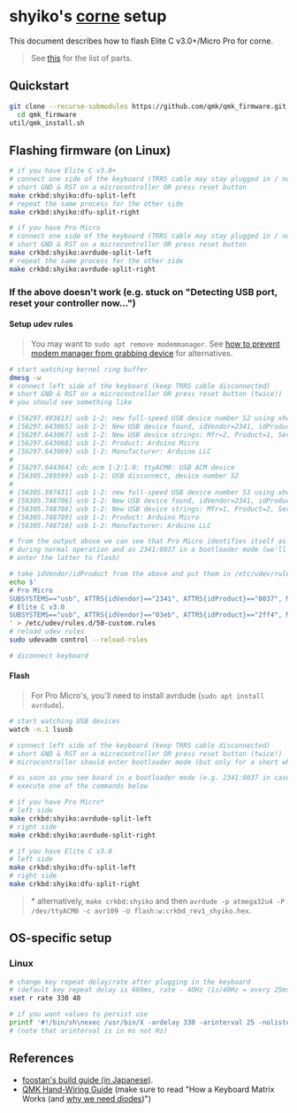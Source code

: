 
# shyiko's [corne](https://github.com/foostan/crkbd) setup

This document describes how to flash Elite C v3.0+/Micro Pro for corne.  

> See [this](https://github.com/shyiko/dotfiles/blob/master/CORNE.md) for the list of parts.

## Quickstart

```bash
git clone --recurse-submodules https://github.com/qmk/qmk_firmware.git &&
  cd qmk_firmware
util/qmk_install.sh
```

## Flashing firmware (on Linux)

```bash
# if you have Elite C v3.0+
# connect one side of the keyboard (TRRS cable may stay plugged in / no need to disconnect the other side)
# short GND & RST on a microcontroller OR press reset button
make crkbd:shyiko:dfu-split-left
# repeat the same process for the other side
make crkbd:shyiko:dfu-split-right

# if you have Pro Micro
# connect one side of the keyboard (TRRS cable may stay plugged in / no need to disconnect the other side)
# short GND & RST on a microcontroller OR press reset button
make crkbd:shyiko:avrdude-split-left
# repeat the same process for the other side
make crkbd:shyiko:avrdude-split-right
```

### If the above doesn't work (e.g. stuck on "Detecting USB port, reset your controller now...")

#### Setup udev rules

> You may want to `sudo apt remove modemmanager`. See [how to prevent modem manager from grabbing device](https://askubuntu.com/questions/399263/udev-rules-seem-ignored-can-not-prevent-modem-manager-from-grabbing-device) for alternatives.

```bash
# start watching kernel ring buffer
dmesg -w
# connect left side of the keyboard (keep TRRS cable disconnected)
# short GND & RST on a microcontroller OR press reset button (twice!)
# you should see something like

# [56297.493613] usb 1-2: new full-speed USB device number 52 using xhci_hcd
# [56297.643065] usb 1-2: New USB device found, idVendor=2341, idProduct=0037, bcdDevice= 0.01 # bootloader mode
# [56297.643067] usb 1-2: New USB device strings: Mfr=2, Product=1, SerialNumber=0
# [56297.643068] usb 1-2: Product: Arduino Micro
# [56297.643069] usb 1-2: Manufacturer: Arduino LLC
#
# [56297.644364] cdc_acm 1-2:1.0: ttyACM0: USB ACM device
# [56305.289599] usb 1-2: USB disconnect, device number 52
#
# [56305.597431] usb 1-2: new full-speed USB device number 53 using xhci_hcd
# [56305.748706] usb 1-2: New USB device found, idVendor=2341, idProduct=8037, bcdDevice= 1.00
# [56305.748708] usb 1-2: New USB device strings: Mfr=1, Product=2, SerialNumber=0
# [56305.748709] usb 1-2: Product: Arduino Micro
# [56305.748710] usb 1-2: Manufacturer: Arduino LLC

# from the output above we can see that Pro Micro identifies itself as 2341:8037
# during normal operation and as 2341:0037 in a bootloader mode (we'll need to
# enter the latter to flash)

# take idVendor/idProduct from the above and put them in /etc/udev/rules.d/..., e.g.
echo $'
# Pro Micro
SUBSYSTEMS=="usb", ATTRS{idVendor}=="2341", ATTRS{idProduct}=="0037", MODE:="0666"
# Elite C v3.0
SUBSYSTEMS=="usb", ATTRS{idVendor}=="03eb", ATTRS{idProduct}=="2ff4", MODE:="0666"
' > /etc/udev/rules.d/50-custom.rules
# reload udev rules
sudo udevadm control --reload-rules

# diconnect keyboard
```

#### Flash

> For Pro Micro's, you'll need to install avrdude (`sudo apt install avrdude`).

```bash
# start watching USB devices
watch -n.1 lsusb

# connect left side of the keyboard (keep TRRS cable disconnected)
# short GND & RST on a microcontroller OR press reset button (twice!)
# microcontroller should enter bootloader mode (but only for a short while so be quick!)

# as soon as you see board in a bootloader mode (e.g. 2341:0037 in case of Pro Micro)
# execute one of the commands below

# if you have Pro Micro*
# left side
make crkbd:shyiko:avrdude-split-left
# right side
make crkbd:shyiko:avrdude-split-right

# if you have Elite C v3.0
# left side
make crkbd:shyiko:dfu-split-left
# right side
make crkbd:shyiko:dfu-split-right
```

> \* alternatively, `make crkbd:shyiko` and then `avrdude -p atmega32u4 -P /dev/ttyACM0 -c avr109 -U flash:w:crkbd_rev1_shyiko.hex`.

## OS-specific setup

### Linux

```bash
# change key repeat delay/rate after plugging in the keyboard
# (default key repeat delay is 660ms, rate - 40Hz (1s/40Hz = every 25ms))
xset r rate 330 40

# if you want values to persist use
printf '#!/bin/sh\nexec /usr/bin/X -ardelay 330 -arinterval 25 -nolisten tcp "$@"\n' > ~/.xserverrc
# (note that arinterval is in ms not Hz)
```

## References

- [foostan's build guide (in Japanese)](https://github.com/foostan/crkbd/blob/master/corne-cherry/doc/buildguide_jp.md).
- [QMK Hand-Wiring Guide](https://github.com/qmk/qmk_firmware/blob/master/docs/hand_wire.md) (make sure to read "How a Keyboard Matrix Works (and [why we need diodes](https://deskthority.net/wiki/Rollover,_blocking_and_ghosting))")
